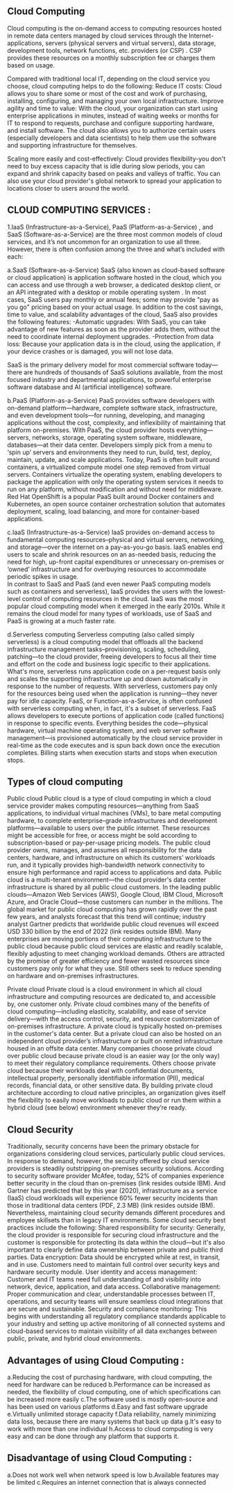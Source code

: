 ## Cloud Computing
Cloud computing is the on-demand access to computing resources hosted 
in remote data centers managed by cloud services through the Internet-applications,
servers (physical servers and virtual servers), data storage, development tools, 
network functions, etc. providers (or CSP) . CSP provides these resources on a monthly 
subscription fee or charges them based on usage.

Compared with traditional local IT, depending on the cloud service you choose, 
cloud computing helps to do the following:
Reduce IT costs: Cloud allows you to share some or most of the cost and work of purchasing,
installing, configuring, and managing your own local infrastructure.
Improve agility and time to value: With the cloud, your organization can 
start using enterprise applications in minutes, instead of waiting weeks or months 
for IT to respond to requests, purchase and configure supporting hardware, and install software.
The cloud also allows you to authorize certain users (especially developers and data scientists)
to help them use the software and supporting infrastructure for themselves.

Scaling more easily and cost-effectively: 
Cloud provides flexibility-you don't need to buy excess capacity that is idle during slow periods, 
you can expand and shrink capacity based on peaks and valleys of traffic. You can also use your 
cloud provider's global network to spread your application to locations closer to users around 
the world.

## CLOUD COMPUTING SERVICES :
1.IaaS (Infrastructure-as-a-Service), PaaS (Platform-as-a-Service) , and SaaS (Software-as-a-Service)
are the three most common models of cloud services, and it’s not uncommon for an organization to use 
all three. However, there is often confusion among the three and what’s included with each:

a.SaaS (Software-as-a-Service)
SaaS (also known as cloud-based software or cloud application) is application software hosted in the cloud, which you can access and use through a web browser, 
a dedicated desktop client, or an API integrated with a desktop or mobile operating system . In most cases, SaaS users pay monthly or annual fees; some may provide 
"pay as you go" pricing based on your actual usage.
In addition to the cost savings, time to value, and scalability advantages of the cloud, SaaS also provides the following features:
-Automatic upgrades: With SaaS, you can take advantage of new features as soon as the provider adds them, without the need to coordinate internal deployment upgrades.
-Protection from data loss: Because your application data is in the cloud, using the application, if your device crashes or is damaged, you will not lose data.

SaaS is the primary delivery model for most commercial software today—there are hundreds of thousands of SaaS solutions available, from the most focused industry 
and departmental applications, to powerful enterprise software database and AI (artificial intelligence) software.

b.PaaS (Platform-as-a-Service)
PaaS provides software developers with on-demand platform—hardware, complete software stack, infrastructure, and even development tools—for running, 
developing, and managing applications without the cost, complexity, and inflexibility of maintaining that platform on-premises.
With PaaS, the cloud provider hosts everything—servers, networks, storage, operating system software, middleware, databases—at their data center. 
Developers simply pick from a menu to ‘spin up’ servers and environments they need to run, build, test, deploy, maintain, update, and scale applications.
Today, PaaS is often built around containers, a virtualized compute model one step removed from virtual servers. Containers virtualize the operating system, 
enabling developers to package the application with only the operating system services it needs to run on any platform, without modification and without need for middleware.
Red Hat OpenShift is a popular PaaS built around Docker containers and Kubernetes, an open source container orchestration solution that automates deployment, 
scaling, load balancing, and more for container-based applications.

c.IaaS (Infrastructure-as-a-Service)
IaaS provides on-demand access to fundamental computing resources–physical and virtual servers, networking, and storage—over the internet on a pay-as-you-go basis. 
IaaS enables end users to scale and shrink resources on an as-needed basis, reducing the need for high, up-front capital expenditures or unnecessary on-premises or ‘owned’ 
infrastructure and for overbuying resources to accommodate periodic spikes in usage.  
In contrast to SaaS and PaaS (and even newer PaaS computing models such as containers and serverless), IaaS provides the users with the lowest-level control of computing 
resources in the cloud.
IaaS was the most popular cloud computing model when it emerged in the early 2010s. While it remains the cloud model for many types of workloads, use of SaaS and PaaS is 
growing at a much faster rate.

d.Serverless computing 
Serverless computing (also called simply serverless) is a cloud computing model that offloads all the backend infrastructure management tasks–provisioning, 
scaling, scheduling, patching—to the cloud provider, freeing developers to focus all their time and effort on the code and business logic specific to their applications.
What's more, serverless runs application code on a per-request basis only and scales the supporting infrastructure up and down automatically in response to the number of requests. 
With serverless, customers pay only for the resources being used when the application is running—they never pay for idle capacity. 
FaaS, or Function-as-a-Service, is often confused with serverless computing when, in fact, it's a subset of serverless. FaaS allows developers to execute portions of 
application code (called functions) in response to specific events. Everything besides the code—physical hardware, virtual machine operating system, and web server software 
management—is provisioned automatically by the cloud service provider in real-time as the code executes and is spun back down once the execution completes. Billing starts when execution 
starts and stops when execution stops.

## Types of cloud computing
Public cloud
Public cloud is a type of cloud computing in which a cloud service provider makes computing resources—anything from SaaS applications, to individual virtual machines (VMs), 
to bare metal computing hardware, to complete enterprise-grade infrastructures and development platforms—available to users over the public internet. These resources might be 
accessible for free, or access might be sold according to subscription-based or pay-per-usage pricing models.
The public cloud provider owns, manages, and assumes all responsibility for the data centers, hardware, and infrastructure on which its customers’ workloads run, and it typically 
provides high-bandwidth network connectivity to ensure high performance and rapid access to applications and data. 
Public cloud is a multi-tenant environment—the cloud provider's data center infrastructure is shared by all public cloud customers. In the leading public clouds—Amazon Web Services (AWS), 
Google Cloud, IBM Cloud, Microsoft Azure, and Oracle Cloud—those customers can number in the millions.
The global market for public cloud computing has grown rapidly over the past few years, and analysts forecast that this trend will continue; industry analyst Gartner predicts that 
worldwide public cloud revenues will exceed USD 330 billion by the end of 2022 (link resides outside IBM).
Many enterprises are moving portions of their computing infrastructure to the public cloud because public cloud services are elastic and readily scalable, flexibly adjusting to meet 
changing workload demands. Others are attracted by the promise of greater efficiency and fewer wasted resources since customers pay only for what they use. Still others seek to reduce 
spending on hardware and on-premises infrastructures.

Private cloud
Private cloud is a cloud environment in which all cloud infrastructure and computing resources are dedicated to, and accessible by, one customer only. Private cloud 
combines many of the benefits of cloud computing—including elasticity, scalability, and ease of service delivery—with the access control, security, and resource customization 
of on-premises infrastructure.
A private cloud is typically hosted on-premises in the customer's data center. But a private cloud can also be hosted on an independent cloud provider’s infrastructure or built 
on rented infrastructure housed in an offsite data center.
Many companies choose private cloud over public cloud because private cloud is an easier way (or the only way) to meet their regulatory compliance requirements. Others choose private 
cloud because their workloads deal with confidential documents, intellectual property, personally identifiable information (PII), medical records, financial data, or other sensitive data.
By building private cloud architecture according to cloud native principles, an organization gives itself the flexibility to easily move workloads to public cloud or run them within a 
hybrid cloud (see below) environment whenever they’re ready.

## Cloud Security
Traditionally, security concerns have been the primary obstacle for organizations considering cloud services, particularly public cloud services. In response to demand, 
however, the security offered by cloud service providers is steadily outstripping on-premises security solutions.
According to security software provider McAfee, today, 52% of companies experience better security in the cloud than on-premises (link resides outside IBM). And Gartner has 
predicted that by this year (2020), infrastructure as a service (IaaS) cloud workloads will experience 60% fewer security incidents than those in traditional data centers (PDF, 2.3 MB) 
(link resides outside IBM).
Nevertheless, maintaining cloud security demands different procedures and employee skillsets than in legacy IT environments. Some cloud security best practices include the following:
Shared responsibility for security: Generally, the cloud provider is responsible for securing cloud infrastructure and the customer is responsible for protecting its data within the 
cloud—but it's also important to clearly define data ownership between private and public third parties.
Data encryption: Data should be encrypted while at rest, in transit, and in use. Customers need to maintain full control over security keys and hardware security module.
User identity and access management: Customer and IT teams need full understanding of and visibility into network, device, application, and data access.
Collaborative management: Proper communication and clear, understandable processes between IT, operations, and security teams will ensure seamless cloud integrations that are secure and 
sustainable.
Security and compliance monitoring: This begins with understanding all regulatory compliance standards applicable to your industry and setting up active monitoring of all connected systems
and cloud-based services to maintain visibility of all data exchanges between public, private, and hybrid cloud environments.

## Advantages of using Cloud Computing :
a.Reducing the cost of purchasing hardware, with cloud computing, the need for hardware can be reduced
b.Performance can be increased as needed, the flexibility of cloud computing, one of which specifications can be increased more easily
c.The software used is mostly open-source and has been used on various platforms
d.Easy and fast software upgrade
e.Virtually unlimited storage capacity
f.Data reliability, namely minimizing data loss, because there are many systems that back up data
g.It's easy to work with more than one individual
h.Access to cloud computing is very easy and can be done through any platform that supports it.

## Disadvantage of using Cloud Computing :
a.Does not work well when network speed is low
b.Available features may be limited
c.Requires an internet connection that is always connected
